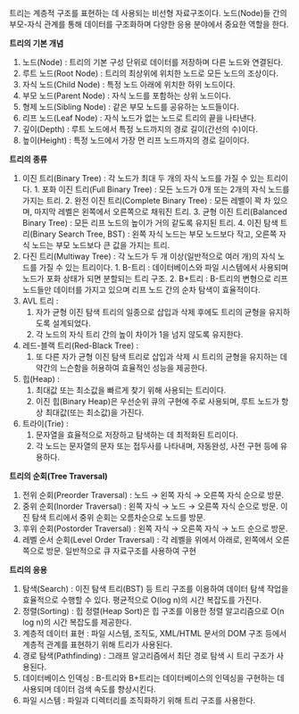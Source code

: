 트리는 계층적 구조를 표현하는 데 사용되는 비선형 자료구조이다. 노드(Node)들 간의 부모-자식 관계를 통해 데이터를 구조화하며 다양한 응용 분야에서 중요한 역할을 한다.

**트리의 기본 개념**
1. 노드(Node) : 트리의 기본 구성 단위로 데이터를 저장하며 다른 노드와 연결된다.
2. 루트 노드(Root Node) : 트리의 최상위에 위치한 노드로 모든 노드의 조상이다.
3. 자식 노드(Child Node) : 특정 노드 아래에 위치한 하위 노드이다.
4. 부모 노드(Parent Node) : 자식 노드를 포함하는 상위 노드이다.
5. 형제 노드(Sibling Node) : 같은 부모 노드를 공유하는 노드들이다.
6. 리프 노드(Leaf Node) : 자식 노드가 없는 노드로 트리의 끝을 나타낸다.
7. 깊이(Depth) : 루트 노드에서 특정 노드까지의 경로 길이(간선의 수)이다.
8. 높이(Height) : 특정 노드에서 가장 먼 리프 노드까지의 경로 길이이다.

 **트리의 종류**
1. 이진 트리(Binary Tree) :
    각 노드가 최대 두 개의 자식 노드를 가질 수 있는 트리이다.
        1. 포화 이진 트리(Full Binary Tree) : 모든 노드가 0개 또는 2개의 자식 노드를 가지는 트리.
        2. 완전 이진 트리(Complete Binary Tree) : 모든 레벨이 꽉 차 있으며, 마지막 레벨은 왼쪽에서 오른쪽으로 채워진 트리.
        3. 균형 이진 트리(Balanced Binary Tree) : 모든 리프 노드의 높이가 거의 같도록 유지된 트리.
        4. 이진 탐색 트리(Binary Search Tree, BST) : 왼쪽 자식 노드는 부모 노드보다 작고, 오른쪽 자식 노드는 부모 노드보다 큰 값을 가지는 트리.
2. 다진 트리(Multiway Tree) :
    각 노드가 두 개 이상(일반적으로 여러 개)의 자식 노드를 가질 수 있는 트리이다.
        1. B-트리 : 데이터베이스와 파일 시스템에서 사용되며 노드가 포화 상태가 되면 분할되는 트리 구조.
        2. B+트리 : B-트리의 변형으로 리프 노드들만 데이터를 가지고 있으며 리프 노드 간의 순차 탐색이 효율적이다.
3. AVL 트리 :
    1. 자가 균형 이진 탐색 트리의 일종으로 삽입과 삭제 후에도 트리의 균형을 유지하도록 설계되었다.
    2. 각 노드의 자식 트리 간의 높이 차이가 1을 넘지 않도록 유지한다.
4. 레드-블랙 트리(Red-Black Tree) :
    1. 또 다른 자가 균형 이진 탐색 트리로 삽입과 삭제 시 트리의 균형을 유지하는 데 약간의 느슨함을 허용하여 효율적인 성능을 제공한다.
5. 힙(Heap) :
    1. 최대값 또는 최소값을 빠르게 찾기 위해 사용되는 트리이다.
    2. 이진 힙(Binary Heap)은 우선순위 큐의 구현에 주로 사용되며, 루트 노드가 항상 최대값(또는 최소값)을 가진다.
6. 트라이(Trie) :
    1. 문자열을 효율적으로 저장하고 탐색하는 데 최적화된 트리이다.
    2. 각 노드는 문자열의 문자 또는 접두사를 나타내며, 자동완성, 사전 구현 등에 유용하다.

**트리의 순회(Tree Traversal)**
1. 전위 순회(Preorder Traversal) : 노드 → 왼쪽 자식 → 오른쪽 자식 순으로 방문.
2. 중위 순회(Inorder Traversal) : 왼쪽 자식 → 노드 → 오른쪽 자식 순으로 방문. 이진 탐색 트리에서 중위 순회는 오름차순으로 노드를 방문.
3. 후위 순회(Postorder Traversal) : 왼쪽 자식 → 오른쪽 자식 → 노드 순으로 방문.
4. 레벨 순서 순회(Level Order Traversal) : 각 레벨을 위에서 아래로, 왼쪽에서 오른쪽으로 방문. 일반적으로 큐 자료구조를 사용하여 구현

**트리의 응용**
1. 탐색(Search) : 이진 탐색 트리(BST) 등 트리 구조를 이용하여 데이터 탐색 작업을 효율적으로 수행할 수 있다. 평균적으로 O(log n)의 시간 복잡도를 가진다.
2. 정렬(Sorting) : 힙 정렬(Heap Sort)은 힙 구조를 이용한 정렬 알고리즘으로 O(n log n)의 시간 복잡도를 제공한다.
3. 계층적 데이터 표현 : 파일 시스템, 조직도, XML/HTML 문서의 DOM 구조 등에서 계층적 관계를 표현하기 위해 트리가 사용된다.
4. 경로 탐색(Pathfinding) : 그래프 알고리즘에서 최단 경로 탐색 시 트리 구조가 사용된다.
5. 데이터베이스 인덱싱 : B-트리와 B+트리는 데이터베이스의 인덱싱을 구현하는 데 사용되며 데이터 검색 속도를 향상시킨다.
6. 파일 시스템 : 파일과 디렉터리를 조직화하기 위해 트리 구조를 사용한다.